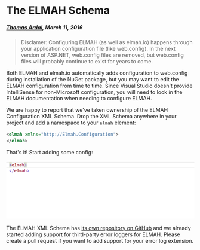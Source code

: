 # The ELMAH Schema

##### [Thomas Ardal](http://elmah.io/about/), March 11, 2016

> Disclamer: Configuring ELMAH (as well as elmah.io) happens through your application configuration file (like web.config). In the next version of ASP.NET, web.config files are removed, but web.config files will probably continue to exist for years to come.

Both ELMAH and elmah.io automatically adds configuration to web.config during installation of the NuGet package, but you may want to edit the ELMAH configuration from time to time. Since Visual Studio doesn't provide IntelliSense for non-Microsoft configuration, you will need to look in the ELMAH documentation when needing to configure ELMAH.

We are happy to report that we've taken ownership of the ELMAH Configuration XML Schema. Drop the XML Schema anywhere in your project and add a namespace to your `elmah` element:

```xml
<elmah xmlns="http://Elmah.Configuration">
</elmah>
```

That's it! Start adding some config:

![IntelliSense in ELMAH config](images/intellisense.gif)

The ELMAH XML Schema has [its own repository on GitHub](https://github.com/elmahio/Elmah-Schema) and we already started adding support for third-party error loggers for ELMAH. Please create a pull request if you want to add support for your error log extension.




